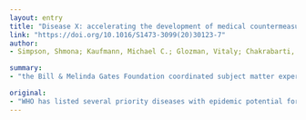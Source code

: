 ```yaml
---
layout: entry
title: "Disease X: accelerating the development of medical countermeasures for the next pandemic"
link: "https://doi.org/10.1016/S1473-3099(20)30123-7"
author:
- Simpson, Shmona; Kaufmann, Michael C.; Glozman, Vitaly; Chakrabarti, Ajoy

summary:
- "the Bill & Melinda Gates Foundation coordinated subject matter experts to create a preparedness plan for Disease X. It is caused by Pathogen X, an infectious agent that is not currently known to cause human disease, but an aetiologic agent of a future outbreak with epidemic or pandemic potential. We have identified crucial areas for acceleration in medical countermeasure product development and international coordination."

original:
- "WHO has listed several priority diseases with epidemic potential for which there are no, or insufficient, medical countermeasures. In response, the Bill & Melinda Gates Foundation (with support from PricewaterhouseCoopers) coordinated subject matter experts to create a preparedness plan for Disease X. Disease X is caused by Pathogen X, an infectious agent that is not currently known to cause human disease, but an aetiologic agent of a future outbreak with epidemic or pandemic potential. We have identified crucial areas for acceleration in medical countermeasure product development and international coordination. We have also reviewed novel platforms and process improvements related to manufacturing, which could revolutionise the response to the next pandemic. Finally, we created several coordination and engagement guides. These guides range from the rational design of an intervention target product profile, to the key facets of vaccine and therapeutic development, to accelerated manufacturing and regulatory mechanisms. In this Personal View, we provide a high-level summary of the outcomes of the medical countermeasure development workstream, intended for a broad audience including academia, medical countermeasure developers, and multilateral coordinating bodies. We hope that they might find this piece useful in prioritising strategic investments and efforts to accelerate medical countermeasure development. We observed that in-depth analyses of clinical trial design, chemistry, manufacturing and control activities, and accelerated regulatory pathways are necessary for shortening the timelines for the product development of medical countermeasures. We intend to cover these topics in future publications."
---
```



